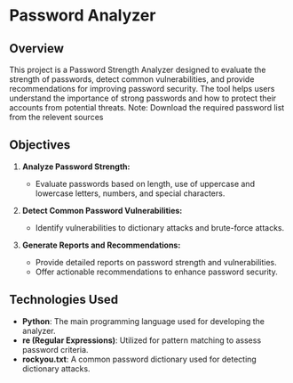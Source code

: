 # Password Analyzer

## Overview
This project is a Password Strength Analyzer designed to evaluate the strength of passwords, detect common vulnerabilities, and provide recommendations for improving password security. The tool helps users understand the importance of strong passwords and how to protect their accounts from potential threats.
Note: Download the required password list from the relevent sources

## Objectives
1. **Analyze Password Strength:**
   - Evaluate passwords based on length, use of uppercase and lowercase letters, numbers, and special characters.
2. **Detect Common Password Vulnerabilities:**
   - Identify vulnerabilities to dictionary attacks and brute-force attacks.

3. **Generate Reports and Recommendations:**
   - Provide detailed reports on password strength and vulnerabilities.
   - Offer actionable recommendations to enhance password security.

## Technologies Used
- **Python**: The main programming language used for developing the analyzer.
- **re (Regular Expressions)**: Utilized for pattern matching to assess password criteria.
- **rockyou.txt**: A common password dictionary used for detecting dictionary attacks.

